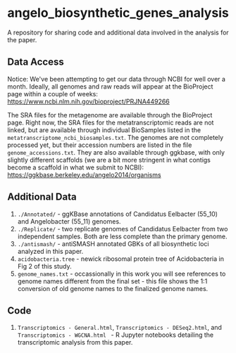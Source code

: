 # angelo_biosynthetic_genes_analysis
A repository for sharing code and additional data involved in the analysis for the paper.


## Data Access

Notice: We've been attempting to get our data through NCBI for well over a month. Ideally, all genomes and raw reads will appear at the BioProject page within a couple of weeks:
https://www.ncbi.nlm.nih.gov/bioproject/PRJNA449266

The SRA files for the metagenome are available through the BioProject page. Right now, the SRA files for the metatranscriptomic reads are not linked, but are available through individual BioSamples listed in the `metatranscriptome_ncbi_biosamples.txt`. The genomes are not completely processed yet, but their accession numbers are listed in the file `genome_accessions.txt`. They are also available through ggkbase, with only slightly different scaffolds (we are a bit more stringent in what contigs become a scaffold in what we submit to NCBI):
https://ggkbase.berkeley.edu/angelo2014/organisms

## Additional Data

1. `./Annotated/` - ggKBase annotations of Candidatus Eelbacter (55_10) and Angelobacter (55_11) genomes.
2. `./Replicate/` - two replicate genomes of Candidatus Eelbacter from two independent samples. Both are less complete than the primary genome.
3. `./antismash/` - antiSMASH annotated GBKs of all biosynthetic loci analyzed in this paper.
4. `acidobacteria.tree` - newick ribosomal protein tree of Acidobacteria in Fig 2 of this study.
5. `genome_names.txt` - occassionally in this work you will see references to genome names different from the final set - this file shows the 1:1 conversion of old genome names to the finalized genome names.

## Code

1. `Transcriptomics - General.html`, `Transcriptomics - DESeq2.html`, and `Transcriptomics - WGCNA.html ` - R Jupyter notebooks detailing the transcriptomic analysis from this paper.
